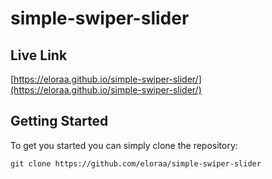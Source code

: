# simple-swiper-slider
## Live Link
[https://eloraa.github.io/simple-swiper-slider/](https://eloraa.github.io/simple-swiper-slider/)
## Getting Started
To get you started you can simply clone the repository:

```
git clone https://github.com/eloraa/simple-swiper-slider
```
